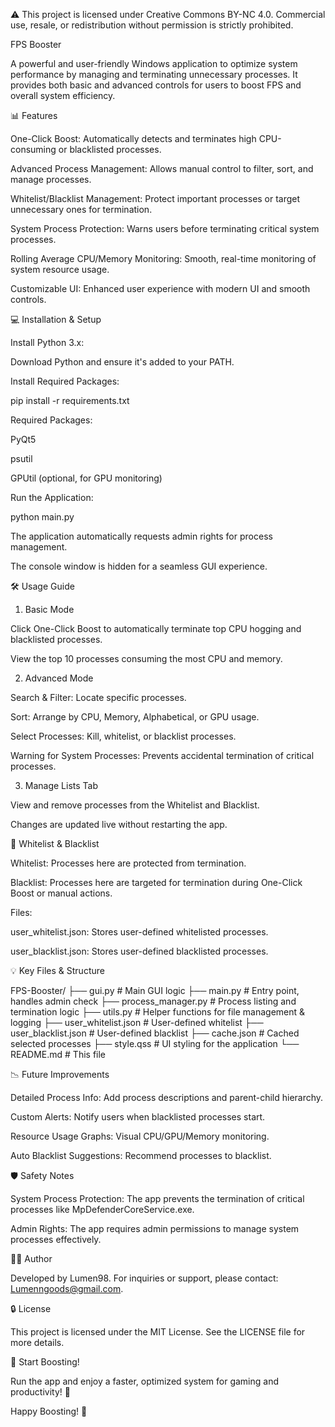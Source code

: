 ⚠️ This project is licensed under Creative Commons BY-NC 4.0. Commercial use, resale, or redistribution without permission is strictly prohibited.

FPS Booster

A powerful and user-friendly Windows application to optimize system performance by managing and terminating unnecessary processes. It provides both basic and advanced controls for users to boost FPS and overall system efficiency.

📊 Features

One-Click Boost: Automatically detects and terminates high CPU-consuming or blacklisted processes.

Advanced Process Management: Allows manual control to filter, sort, and manage processes.

Whitelist/Blacklist Management: Protect important processes or target unnecessary ones for termination.

System Process Protection: Warns users before terminating critical system processes.

Rolling Average CPU/Memory Monitoring: Smooth, real-time monitoring of system resource usage.

Customizable UI: Enhanced user experience with modern UI and smooth controls.

💻 Installation & Setup

Install Python 3.x:

Download Python and ensure it's added to your PATH.

Install Required Packages:

pip install -r requirements.txt

Required Packages:

PyQt5

psutil

GPUtil (optional, for GPU monitoring)

Run the Application:

python main.py

The application automatically requests admin rights for process management.

The console window is hidden for a seamless GUI experience.

🛠️ Usage Guide

1. Basic Mode

Click One-Click Boost to automatically terminate top CPU hogging and blacklisted processes.

View the top 10 processes consuming the most CPU and memory.

2. Advanced Mode

Search & Filter: Locate specific processes.

Sort: Arrange by CPU, Memory, Alphabetical, or GPU usage.

Select Processes: Kill, whitelist, or blacklist processes.

Warning for System Processes: Prevents accidental termination of critical processes.

3. Manage Lists Tab

View and remove processes from the Whitelist and Blacklist.

Changes are updated live without restarting the app.

🔑 Whitelist & Blacklist

Whitelist: Processes here are protected from termination.

Blacklist: Processes here are targeted for termination during One-Click Boost or manual actions.

Files:

user_whitelist.json: Stores user-defined whitelisted processes.

user_blacklist.json: Stores user-defined blacklisted processes.

💡 Key Files & Structure

FPS-Booster/
├── gui.py                # Main GUI logic
├── main.py               # Entry point, handles admin check
├── process_manager.py    # Process listing and termination logic
├── utils.py              # Helper functions for file management & logging
├── user_whitelist.json   # User-defined whitelist
├── user_blacklist.json   # User-defined blacklist
├── cache.json            # Cached selected processes
├── style.qss             # UI styling for the application
└── README.md             # This file

📉 Future Improvements

Detailed Process Info: Add process descriptions and parent-child hierarchy.

Custom Alerts: Notify users when blacklisted processes start.

Resource Usage Graphs: Visual CPU/GPU/Memory monitoring.

Auto Blacklist Suggestions: Recommend processes to blacklist.

🛡️ Safety Notes

System Process Protection: The app prevents the termination of critical processes like MpDefenderCoreService.exe.

Admin Rights: The app requires admin permissions to manage system processes effectively.

👨‍💻 Author

Developed by Lumen98. For inquiries or support, please contact: Lumenngoods@gmail.com.

🔒 License

This project is licensed under the MIT License. See the LICENSE file for more details.

🚀 Start Boosting!

Run the app and enjoy a faster, optimized system for gaming and productivity! 🚀

Happy Boosting! 💪

